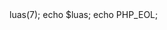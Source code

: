 <?php

class Lingkarancara-penggunaan
{
	const PI = 3.14;

	public function luas($jari)
	{
		return self::PI * $jari * $jari;
	}
}

$lingkaran = new Lingkaran();
$luas = $lingkaran->luas(7);

echo $luas;
echo PHP_EOL;